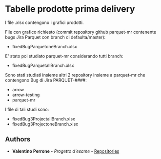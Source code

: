 # Tabelle prodotte prima delivery


I file .xlsx contengono i grafici prodotti. 

File con grafico richiesto (commit repository github parquet-mr contenente bugs Jira Parquet con branch di defaulta/master):
- fixedBugParquetoneBranch.xlsx

E' stato poi studiato parquet-mr considerando tutti branch:
- fixedBugParquetallBranch.xlsx

Sono stati studiati insieme altri 2 repository insieme a parquet-mr che contengono Bug di Jira PARQUET-####:
- arrow
- arrow-testing
- parquet-mr

I file di tali studi sono:
- fixedBug3ProjectallBranch.xlsx
- fixedBug3ProjectoneBranch.xlsx

## Authors

* **Valentino Perrone** - *Progetto d'esame* - [Repositories](https://github.com/valentino7)
